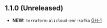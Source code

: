 ## 1.1.0 (Unreleased)

- **NEW:** `terraform-alicloud-emr-kafka` [GH-1]( https://github.com/terraform-alicloud-modules/terraform-alicloud-emr-kafka/pull/1)
